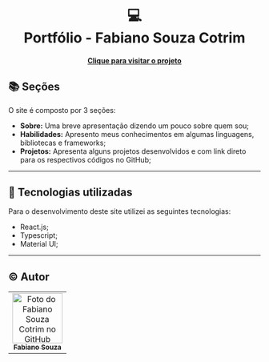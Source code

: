 <h1 align="center">
  💻<br>Portfólio - Fabiano Souza Cotrim
</h1>



<h4 align="center"><a href="">Clique para visitar o projeto</a></h4>

## 📚 Seções

O site é composto por 3 seções:

- **Sobre:** Uma breve apresentação dizendo um pouco sobre quem sou;
- **Habilidades:** Apresento meus conhecimentos em algumas linguagens, bibliotecas e frameworks;
- **Projetos:** Apresenta alguns projetos desenvolvidos e com link direto para os respectivos códigos no GitHub;
---

## 💼 Tecnologias utilizadas

Para o desenvolvimento deste site utilizei as seguintes tecnologias:

- React.js;
- Typescript;
- Material UI;

---

<h2>©️ Autor</h2>

<table>
  <tr>
    <td align="center">
      <a href="https://github.com/FabianoSouzaCotrim">
        <img src="https://avatars.githubusercontent.com/u/54280537?v=4" width="100px;" alt="Foto do Fabiano Souza Cotrim no GitHub"/><br>
        <sub>
          <b>Fabiano Souza</b>
        </sub>
      </a>
    </td>
  </tr>
</table>
